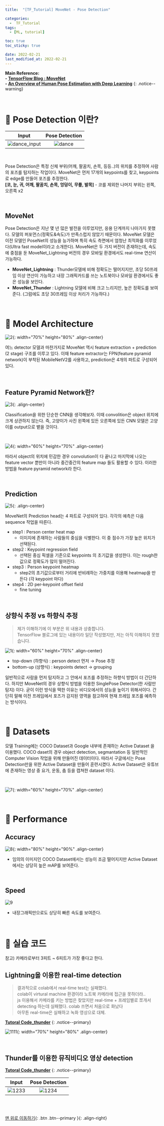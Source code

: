 ```yaml
---
title:  "[TF_Tutorial] MoveNet - Pose Detection" 

categories:
  -  TF_Tutorial
tags:
  - [ML, tutorial]

toc: true
toc_sticky: true

date: 2022-02-21
last_modified_at: 2022-02-21
---
```


**Main Reference: <br>- [TensorFlow Blog : MoveNet](https://blog.tensorflow.org/2021/05/next-generation-pose-detection-with-movenet-and-tensorflowjs.html) <br>- [An Overview of Human Pose Estimation with Deep Learning](https://beyondminds.ai/blog/an-overview-of-human-pose-estimation-with-deep-learning/#:~:text=Multi%2DPerson%20Pose%20Estimation&text=This%20method%20is%20known%20as,as%20the%20bottom%2Dup%20approach)** 
{: .notice--warning}


<br>


# 🚤 Pose Detection 이란?

| Input | Pose Detection |
|:-:|:-:|
|![dance_input](https://user-images.githubusercontent.com/96368476/154976986-d4346ce1-3934-4c30-9dda-d343364180ee.gif)|![dance](https://user-images.githubusercontent.com/96368476/154977022-98f057eb-b35a-4bc2-9071-4e76af39e11d.gif)|

<br>

Pose Detection은 특정 신체 부위(어깨, 팔꿈치, 손목, 등등..)의 위치를 추정하여 사람의 포즈를 탐지하는 작업이다. MoveNet은 먼저 17개의 keypoints를 찾고, keypoints로 edge를 만들어 포즈를 추정한다. <br> **[코, 눈, 귀, 어깨, 팔꿈치, 손목, 엉덩이, 무릎, 발목]** - 코를 제외한 나머지 부위는 왼쪽, 오른쪽 x2

<br>

## MoveNet

Pose Detection은 지난 몇 년 많은 발전을 이루었지만, 응용 단계까지 나아가지 못했다. 모델의 퍼포먼스(정확도&속도)가 만족스럽지 않았기 때문이다. MoveNet 모델은 이전 모델인 PoseNet의 성능을 능가하며 특히 속도 측면에서 엄청난 최적화를 이루었다(Ultra fast model이라고 소개한다). MoveNet은 두 가지 버전이 존재하는데, 속도에 중점을 둔 MoveNet_Lightning 버전의 경우 모바일 환경에서도 real-time 연산이 가능하다.

- **MoveNet_Lightning** : Thunder모델에 비해 정확도는 떨어지지만, 초당 50프레임 이상 연산이 가능하고 내장 그래픽카드를 쓰는 노트북이나 모바일 환경에서도 좋은 성능을 보인다.
- **MoveNet_Thunder** : Lightning 모델에 비해 크고 느리지만, 높은 정확도를 보여준다. (그럼에도 초당 30프레임 이상 처리가 가능하다.)


<br>


# 🚤 Model Architecture

![2](https://user-images.githubusercontent.com/96368476/154998888-6caa01f0-5690-455e-a19c-382e5ac60713.png){: width="70%" height="80%" .align-center}

여느 detector 모델과 마찬가지로 MoveNet 역시 feature extraction + prediction (2 stage) 구조를 이루고 있다. 이때 feature extractor는 FPN(feature pyramid network)이 부착된 MobileNetV2를 사용하고, prediction은 4개의 파트로 구성되어있다.

<br>

## Feature Pyramid Network란?

![3](https://user-images.githubusercontent.com/96368476/154999995-32545be5-1ec3-422f-8dac-7751482bbb13.png){: .align-center}

Classification을 위한 단순한 CNN을 생각해보자. 이때 convolition은 object 위치에 크게 상관하지 않는다. 즉, 고양이가 사진 왼쪽에 있든 오른쪽에 있든 CNN 모델은 고양이를 output으로 뱉을 것이다.

<br>

![4](https://user-images.githubusercontent.com/96368476/155002334-51faba53-560e-4bd4-9c3c-52621c5949af.png){: width="60%" height="70%" .align-center}

따라서 object의 위치에 민감한 경우 convolution이 다 끝나고 마지막에 나오는 feature vector 뿐만이 아니라 중간중간의 feature map 들도 활용할 수 있다. 이러한 방법을 feature pyramid network라 한다.


<br>


## Prediction

![5](https://user-images.githubusercontent.com/96368476/155003833-9c6bec5a-aff4-4849-8a6f-b7e795d3b530.png){: .align-center}

MoveNet의 Prediction head는 4 파트로 구성되어 있다. 각각의 예측은 다음 sequence 작업을 따른다.

- step1 : Person center heat map
  - 이미지에 존재하는 사람들의 중심을 식별한다. 이 중 점수가 가장 높은 위치가 선택된다.
- step2 : Keypoint regression field
  - 선택된 중심 픽셀을 기준으로 keypoints 의 초기값을 생성한다. 이는 rough한 값으로 정확도가 많이 떨어진다.
- step3 : Person keypoint heatmap
  - step2의 초기값으로부터 거리에 반비례하는 가중치를 이용해 heatmap을 만든다 (각 keypoint 마다)
- step4 : 2D per-keypoint offset field
  - fine tuning


<br>


## 상향식 추정 vs 하향식 추정

> 제가 이해하기에 이 부분은 위 내용과 상충합니다. <br>TensorFlow 블로그에 있는 내용이라 일단 작성했지만, 저는 아직 이해하지 못했습니다.

![1](https://user-images.githubusercontent.com/96368476/154995885-3f6fb803-4a76-40d4-92df-c97921589ecf.png){: width="60%" height="70%" .align-center}

- top-down (하향식) : person detect 먼저 → Pose 추정
- bottom-up (상향식) : keypoints detect → grouping

일반적으로 사람을 먼저 탐지하고 그 안에서 포즈를 추정하는 하향식 방법이 더 간단하다. 하지만 MoveNet의 경우 상향식 방법을 이용한 SinglePose Detector(한 사람만 탐지) 이다.
굳이 이런 방식을 택한 이유는 비디오에서의 성능을 높이기 위해서이다. 간단히 말해 이전 프레임에서 포즈가 감지된 영역을 참고하여 현재 프레임 포즈를 예측하는 방식이다.





<br>


# 🚤 Datasets

모델 Training에는 COCO Dataset과 Google 내부에 존재하는 Active Dataset 을 이용했다. COCO daset의 경우 object detection, segmantation 등 일반적인 Computer Vision 작업을 위해 만들어진 데이터이다. 따라서 구글에서는 Pose Detection만을 위한 Active Dataset을 만들어 훈련시켰다. Active Dataset은 유튜브에 존재하는 영상 중 요가, 운동, 춤 등을 캡쳐한 dataset 이다.

<br>


![7](https://user-images.githubusercontent.com/96368476/155008114-394facf4-820a-4262-8f16-b051765e1c89.png){: width="60%" height="70%" .align-center}


<br>


# 🚤 Performance

## Accuracy

![8](https://user-images.githubusercontent.com/96368476/155009481-987de0cc-f533-4092-a401-a2c2d87817a1.png){: width="80%" height="90%" .align-center}

- 임의의 이미지인 COCO Dataset에서는 성능이 조금 떨어지지만 Active Dataset에서는 상당히 높은 mAP를 보여준다.

<br>

## Speed

![9](https://user-images.githubusercontent.com/96368476/155009484-2f1a3df6-6a40-4d80-a872-5d2b971848a7.png)

- 내장그래픽만으로도 상당히 빠른 속도를 보여준다.


<br>


# 🚤 실습 코드

참고) 카메라로부터 3피트 ~ 6피트가 가장 좋다고 한다.


## Lightning을 이용한 real-time detection

> 결과적으로 colab에서 real-time test는 실패했다.<br>colab이 virtural machine 환경이라 노트북 카메라에 접근을 못하더라..<br>js 이용해서 카메라를 키는 방법은 찾았지만 real-time + 프레임별로 쪼개서 detecting 하는데 실패했다. colab 쓰면서 처음으로 화났다<br>아무튼 real-time은 실패하고 녹화 영상으로 대체.

**[Tutoral Code_thunder](https://github.com/inhopp/ML_code/blob/main/MoveNet_lightning.ipynb)**
{: .notice--primary}

![1111](https://user-images.githubusercontent.com/96368476/155013161-2922854a-18c1-4ff7-81f6-50eb7ac42230.gif){: width="70%" height="80%" .align-center}

<br>

## Thunder를 이용한 뮤직비디오 영상 detection

**[Tutoral Code_thunder](https://github.com/inhopp/ML_code/blob/main/MoveNet_thunder.ipynb)**
{: .notice--primary}

| Input | Pose Detection |
|:-:|:-:|
|![1233](https://user-images.githubusercontent.com/96368476/155010552-b08a59b2-6ff5-4095-b451-7bf40200c1ab.gif)|![1234](https://user-images.githubusercontent.com/96368476/155010726-62f8e52a-d415-449f-a0bb-738172eba350.gif)|


<br>
<br>

[맨 위로 이동하기](#){: .btn .btn--primary }{: .align-right}